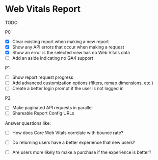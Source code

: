 # Web Vitals Report

TODO

P0

- [x] Clear existing report when making a new report
- [x] Show any API errors that occur when making a request
- [x] Show an error is the selected view has no Web Vitals data
- [ ] Add an aside indicating no GA4 support

P1

- [ ] Show report request progress
- [ ] Add advanced customization options (filters, remap dimensions, etc.)
- [ ] Create a better login prompt if the user is not logged in

P2

- [ ] Make paginated API requests in parallel
- [ ] Shareable Report Config URLs

Answer questions like:

- [ ] How does Core Web Vitals correlate with bounce rate?
- [ ] Do returning users have a better experience that new users?
- [ ] Are users more likely to make a purchase if the experience is better?

